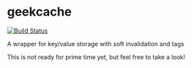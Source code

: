 geekcache
=========

[![Build Status](https://travis-ci.org/karptonite/geekcache.svg)](https://travis-ci.org/karptonite/geekcache)

A wrapper for key/value storage with soft invalidation and tags

This is not ready for prime time yet, but feel free to take a look!

